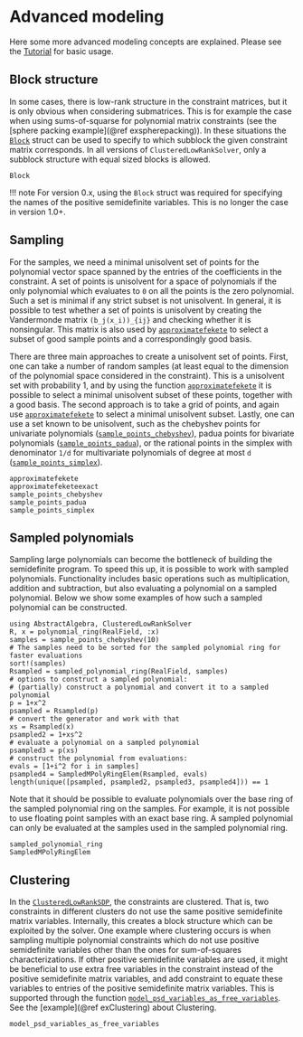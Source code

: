 # Advanced modeling

Here some more advanced modeling concepts are explained. Please see the [Tutorial](@ref) for basic usage.

## Block structure
In some cases, there is low-rank structure in the constraint matrices, but it is only obvious when considering submatrices. This is for example the case when using sums-of-squarse for polynomial matrix constraints (see the [sphere packing example](@ref exspherepacking)). In these situations the [`Block`](@ref) struct can be used to specify to which subblock the given constraint matrix corresponds. In all versions of `ClusteredLowRankSolver`, only a subblock structure with equal sized blocks is allowed.
```@docs
Block
```
!!! note 
    For version 0.x, using the `Block` struct was required for specifying the names of the positive semidefinite variables. This is no longer the case in version 1.0+.


## Sampling
For the samples, we need a minimal unisolvent set of points for the polynomial vector space spanned by the entries of the coefficients in the constraint. A set of points is unisolvent for a space of polynomials if the only polynomial which evaluates to ``0`` on all the points is the zero polynomial. Such a set is minimal if any strict subset is not unisolvent. In general, it is possible to test whether a set of points is unisolvent by creating the Vandermonde matrix ``(b_j(x_i))_{ij}`` and checking whether it is nonsingular. This matrix is also used by [`approximatefekete`](@ref) to select a subset of good sample points and a correspondingly good basis. 

There are three main approaches to create a unisolvent set of points. First, one can take a number of random samples (at least equal to the dimension of the polynomial space considered in the constraint). This is a unisolvent set with probability 1, and by using the function [`approximatefekete`](@ref) it is possible to select a minimal unisolvent subset of these points, together with a good basis. The second approach is to take a grid of points, and again use [`approximatefekete`](@ref) to select a minimal unisolvent subset.  Lastly, one can use a set known to be unisolvent, such as the chebyshev points for univariate polynomials ([`sample_points_chebyshev`](@ref)), padua points for bivariate polynomials ([`sample_points_padua`](@ref)), or the rational points in the simplex with denominator ``1/d`` for multivariate polynomials of degree at most `d` ([`sample_points_simplex`](@ref)).

```@docs; canonical=false
approximatefekete
approximatefeketeexact
sample_points_chebyshev
sample_points_padua
sample_points_simplex
```

## Sampled polynomials
Sampling large polynomials can become the bottleneck of building the semidefinite program. To speed this up, it is possible to work with sampled polynomials. Functionality includes basic operations such as multiplication, addition and subtraction, but also evaluating a polynomial on a sampled polynomial. Below we show some examples of how such a sampled polynomial can be constructed.
```@example
using AbstractAlgebra, ClusteredLowRankSolver
R, x = polynomial_ring(RealField, :x)
samples = sample_points_chebyshev(10)
# The samples need to be sorted for the sampled polynomial ring for faster evaluations
sort!(samples) 
Rsampled = sampled_polynomial_ring(RealField, samples)
# options to construct a sampled polynomial:
# (partially) construct a polynomial and convert it to a sampled polynomial
p = 1+x^2 
psampled = Rsampled(p)
# convert the generator and work with that
xs = Rsampled(x)
psampled2 = 1+xs^2
# evaluate a polynomial on a sampled polynomial
psampled3 = p(xs)
# construct the polynomial from evaluations:
evals = [1+i^2 for i in samples]
psampled4 = SampledMPolyRingElem(Rsampled, evals)
length(unique([psampled, psampled2, psampled3, psampled4])) == 1
```
Note that it should be possible to evaluate polynomials over the base ring of the sampled polynomial ring on the samples. For example, it is not possible to use floating point samples with an exact base ring.
A sampled polynomial can only be evaluated at the samples used in the sampled polynomial ring.
```@docs
sampled_polynomial_ring
SampledMPolyRingElem
``` 


## Clustering
In the [`ClusteredLowRankSDP`](@ref), the constraints are clustered. That is, two constraints in different clusters do not use the same positive semidefinite matrix variables. Internally, this creates a block structure which can be exploited by the solver. One example where clustering occurs is when sampling multiple polynomial constraints which do not use positive semidefinite variables other than the ones for sum-of-squares characterizations. If other positive semidefinite variables are used, it might be beneficial to use extra free variables in the constraint instead of the positive semidefinite matrix variables, and add constraint to equate these variables to entries of the positive semidefinite matrix variables. This is supported through the function [`model_psd_variables_as_free_variables`](@ref). See the [example](@ref exClustering) about Clustering. 
```@docs
model_psd_variables_as_free_variables
```




